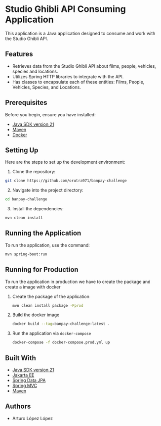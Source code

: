 # Studio Ghibli API Consuming Application

This application is a Java application designed to consume and work with the Studio Ghibli API.

## Features

- Retrieves data from the Studio Ghibli API about films, people, vehicles, species and locations.
- Utilizes Spring HTTP libraries to integrate with the API.
- Has classes to encapsulate each of these entities: Films, People, Vehicles, Species, and Locations.


## Prerequisites

Before you begin, ensure you have installed:
* [Java SDK version 21](https://jdk.java.net/21/)
* [Maven](https://maven.apache.org/download.cgi)
* [Docker](https://www.docker.com/products/docker-desktop/)

## Setting Up

Here are the steps to set up the development environment:

1. Clone the repository:

```bash
git clone https://github.com/orutra971/banpay-challenge
```

2. Navigate into the project directory:

```bash
cd banpay-challenge
```

3. Install the dependencies:

```bash
mvn clean install
```

## Running the Application

To run the application, use the command:

```bash
mvn spring-boot:run
```
## Running for Production

To run the application in production we have to create the package and create a image with docker

1. Create the package of the application
    ```bash
    mvn clean install package -Pprod
    ```
2. Build the docker image
    ```bash
    docker build --tag=banpay-challenge:latest .
    ```
3. Run the application via ```docker-compose```
    ```bash
    docker-compose -f docker-compose.prod.yml up
    ```



## Built With

* [Java SDK version 21](https://jdk.java.net/21/)
* [Jakarta EE](https://jakarta.ee/)
* [Spring Data JPA](https://spring.io/projects/spring-data-jpa)
* [Spring MVC](https://docs.spring.io/spring-framework/docs/current/reference/html/web.html)
* [Maven](https://maven.apache.org/)

## Authors

* Arturo López López
